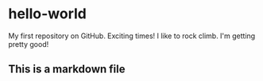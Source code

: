 # hello-world
My first repository on GitHub.  Exciting times!
I like to rock climb.  I'm getting pretty good!
## This is a markdown file
